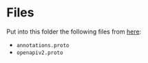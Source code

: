 # Files

Put into this folder the following files from [here](https://github.com/grpc-ecosystem/grpc-gateway/tree/main/protoc-gen-openapiv2/options):

- `annotations.proto`
- `openapiv2.proto`
